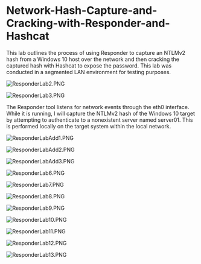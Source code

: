 # Network-Hash-Capture-and-Cracking-with-Responder-and-Hashcat

This lab outlines the process of using Responder to capture an NTLMv2 hash from a Windows 10 host over the network and then cracking the captured hash with Hashcat to expose the password. This lab was conducted in a segmented LAN environment for testing purposes.


![ResponderLab2.PNG](Images/ResponderLab2.PNG)

![ResponderLab3.PNG](Images/ResponderLab3.PNG)

The Responder tool listens for network events through the eth0 interface. While it is running, I will capture the NTLMv2 hash of the Windows 10 target by attempting to authenticate to a nonexistent server named server01. This is performed locally on the target system within the local network.

![ResponderLabAdd1.PNG](Images/ResponderLabAdd1.PNG)

![ResponderLabAdd2.PNG](Images/ResponderLabAdd2.PNG)

![ResponderLabAdd3.PNG](Images/ResponderLabAdd3.PNG)

![ResponderLab6.PNG](Images/ResponderLab6.PNG)

![ResponderLab7.PNG](Images/ResponderLab7.PNG)

![ResponderLab8.PNG](Images/ResponderLab8.PNG)

![ResponderLab9.PNG](Images/ResponderLab9.PNG)

![ResponderLab10.PNG](Images/ResponderLab10.PNG)

![ResponderLab11.PNG](Images/ResponderLab11.PNG)

![ResponderLab12.PNG](Images/ResponderLab12.PNG)

![ResponderLab13.PNG](Images/ResponderLab13.PNG)












